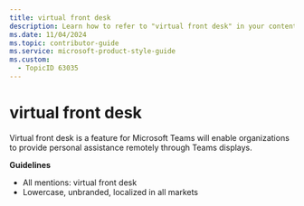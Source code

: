 ```yaml
---
title: virtual front desk
description: Learn how to refer to "virtual front desk" in your content.
ms.date: 11/04/2024
ms.topic: contributor-guide
ms.service: microsoft-product-style-guide
ms.custom:
  - TopicID 63035
---
```



# virtual front desk

Virtual front desk is a feature for Microsoft Teams will enable organizations to provide personal assistance remotely through Teams displays.

**Guidelines**

- All mentions: virtual front desk
- Lowercase, unbranded, localized in all markets

